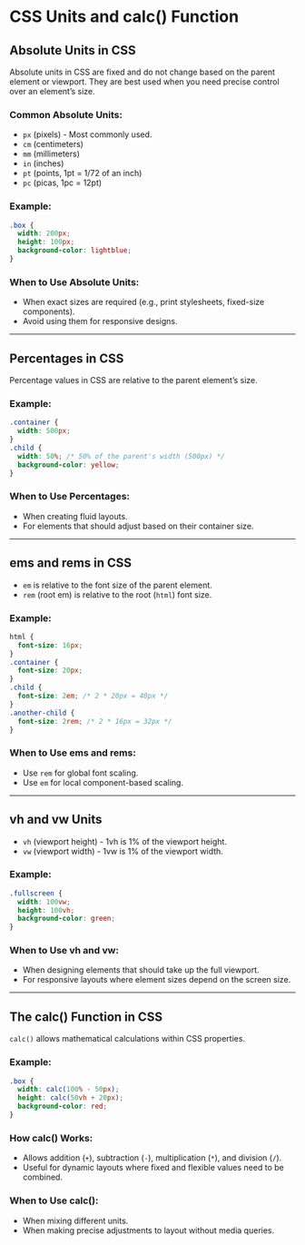 # CSS Units and calc() Function

## Absolute Units in CSS

Absolute units in CSS are fixed and do not change based on the parent element or viewport. They are best used when you need precise control over an element’s size.

### Common Absolute Units:
- `px` (pixels) - Most commonly used.
- `cm` (centimeters)
- `mm` (millimeters)
- `in` (inches)
- `pt` (points, 1pt = 1/72 of an inch)
- `pc` (picas, 1pc = 12pt)

### Example:
```css
.box {
  width: 200px;
  height: 100px;
  background-color: lightblue;
}
```

### When to Use Absolute Units:
- When exact sizes are required (e.g., print stylesheets, fixed-size components).
- Avoid using them for responsive designs.

---

## Percentages in CSS

Percentage values in CSS are relative to the parent element’s size.

### Example:
```css
.container {
  width: 500px;
}
.child {
  width: 50%; /* 50% of the parent's width (500px) */
  background-color: yellow;
}
```

### When to Use Percentages:
- When creating fluid layouts.
- For elements that should adjust based on their container size.

---

## ems and rems in CSS

- `em` is relative to the font size of the parent element.
- `rem` (root em) is relative to the root (`html`) font size.

### Example:
```css
html {
  font-size: 16px;
}
.container {
  font-size: 20px;
}
.child {
  font-size: 2em; /* 2 * 20px = 40px */
}
.another-child {
  font-size: 2rem; /* 2 * 16px = 32px */
}
```

### When to Use ems and rems:
- Use `rem` for global font scaling.
- Use `em` for local component-based scaling.

---

## vh and vw Units

- `vh` (viewport height) - 1vh is 1% of the viewport height.
- `vw` (viewport width) - 1vw is 1% of the viewport width.

### Example:
```css
.fullscreen {
  width: 100vw;
  height: 100vh;
  background-color: green;
}
```

### When to Use vh and vw:
- When designing elements that should take up the full viewport.
- For responsive layouts where element sizes depend on the screen size.

---

## The calc() Function in CSS

`calc()` allows mathematical calculations within CSS properties.

### Example:
```css
.box {
  width: calc(100% - 50px);
  height: calc(50vh + 20px);
  background-color: red;
}
```

### How calc() Works:
- Allows addition (`+`), subtraction (`-`), multiplication (`*`), and division (`/`).
- Useful for dynamic layouts where fixed and flexible values need to be combined.

### When to Use calc():
- When mixing different units.
- When making precise adjustments to layout without media queries.

